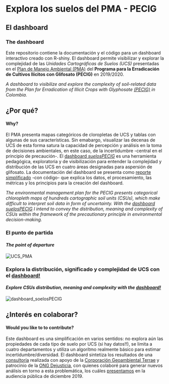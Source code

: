 # Explora los suelos del PMA - PECIG 

## El dashboard
### The dashboard
 
 Este repositorio contiene la documentación y el código para un dashboard interactivo creado con R-shiny. El dashboard permite visibilizar y explorar la complejidad de las *Unidades Cartográficas de Suelos (UCS)* presentadas en el [Plan de Manejo Ambiental (PMA)](https://www.anla.gov.co/proyectos-anla/proyectos-de-interes-en-evaluacion-pecig) del **Programa para la Erradicación de Cultivos Ilícitos con Glifosato (PECIG)** en 2019/2020.
 
*A dashboard to visibilize and explore the complexity of soil-related data from the Plan for Erradication of Illicit Crops with Glyphosate [(PECIG)](https://www.anla.gov.co/proyectos-anla/proyectos-de-interes-en-evaluacion-pecig) in Colombia.*

## ¿Por qué?
#### Why?

El PMA presenta mapas categóricos de cloropletas de UCS y tablas con algunas de sus características. Sin emabargo, visualizar las decenas de UCS de esta forma satura la capacidad de percepción y análisis en la toma de decisiones ambientales, en este caso, de la incertidumbre -central en el principio de precaución-. El [dashboard *suelosPECIG*](https://cmguiob.shinyapps.io/suelosPECIG/) es una herramienta pedagógica, exploratoria y de visibilización para entender la complejidad y distribución de las UCS en cuatro áreas designadas para aspersión de glifosato. La documentación del dashboard se presenta como [reporte simplificado](https://github.com/cmguiob/UCS_PECIG_dashaboard/tree/main/Reporte) -con código- que explica los datos, el procesamiento, las métricas y los principios para la creación del dashboard.

*The environmental management plan for the PECIG presents categorical chloropleth maps of hundreds cartographic soil units (CSUs), which make difficult to interpret soil data in form of uncertainty. With the [dashboard *suelosPECIG*](https://cmguiob.shinyapps.io/suelosPECIG/) I intend to convey the distribution, meaning and complexity of CSUs within the framework of the precautionary principle in environmental decision-making.*

### El punto de partida
#### *The point of departure*

![UCS_PMA](https://raw.githubusercontent.com/cmguiob/UCS_PECIG_dashaboard/main/UCS_San%20Jose_PMA.jpg)

### Explora la distribución, significado y complejidad de UCS con el [dashboard!](https://cmguiob.shinyapps.io/suelosPECIG/)
#### *Explore CSUs distribution, meaning and complexity with the [dashboard!](https://cmguiob.shinyapps.io/suelosPECIG/)*

![dashboard_soelosPECIG](https://github.com/cmguiob/UCS_PECIG_dashaboard/raw/main/app_gif.gif)

## ¿Interés en colaborar?
#### Would you like to to contribute?

Este dashboard es una simplificación en varios sentidos: no explora aún las propiedades de cada tipo de suelo por UCS (si hay datos!!), se limita a cuatro departamentos y utiliza un algorítmo realmente básico para estimar incertidumbre/diversidad. El dashboard sintetiza los resultados de una [consultoría](https://c337b8bf-6dae-4ebe-9a71-68b759c9d01e.filesusr.com/ugd/302d3c_be8a0e0f57ae4a4484e502664722b442.pdf) realizada con apoyo de la  [Corporación Geoambiental Terrae](https://www.terraegeoambiental.org/) y patrocinio de la [ONG Dejusticia](https://www.dejusticia.org/por-que-dijimos-no-a-las-fumigaciones-aereas-con-glifosato-durante-una-audiencia-publica/), con quienes colaboré para generar nuevos análisis en torno a esta problemática, los cuáles [presentamos](https://c337b8bf-6dae-4ebe-9a71-68b759c9d01e.filesusr.com/ugd/302d3c_3fac02b7c1524de9bd8d273adb722dd9.pdf) en la audiencia pública de diciembre 2019.




